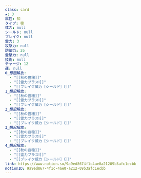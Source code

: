 ```yaml
---
class: card
★: 3
属性: 知
タイプ: 稼
体力: null
シールド: null
ブレイク: null
霊力: 3
攻撃力: null
防御力: 26
霊撃力: null
技術: null
チャージ: 12
運: null
0_想起解放:
  - "[[秋の豊穣]]"
  - "[[霊力プラスⅠ]]"
  - "[[ブレイク威力［シールド］Ⅰ]]"
1_想起解放:
  - "[[秋の豊穣]]"
  - "[[霊力プラスⅠ]]"
  - "[[ブレイク威力［シールド］Ⅰ]]"
2_想起解放:
  - "[[秋の豊穣]]"
  - "[[霊力プラスⅠ]]"
  - "[[ブレイク威力［シールド］Ⅰ]]"
3_想起解放:
  - "[[秋の豊穣]]"
  - "[[霊力プラスⅠ]]"
  - "[[ブレイク威力［シールド］Ⅰ]]"
4_想起解放:
  - "[[秋の豊穣]]"
  - "[[霊力プラスⅠ]]"
  - "[[ブレイク威力［シールド］Ⅰ]]"
link: https://www.notion.so/9a9ed8674f1c4ae0a21209b3afc1ecbb
notionID: 9a9ed867-4f1c-4ae0-a212-09b3afc1ecbb
---
```

